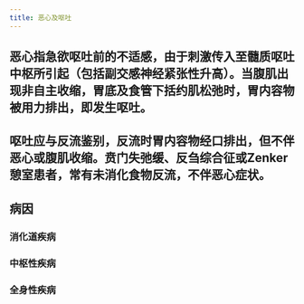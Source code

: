 ```yaml
---
title: 恶心及呕吐
---
```


## 恶心指急欲呕吐前的不适感，由于刺激传入至髓质呕吐中枢所引起（包括副交感神经紧张性升高）。当腹肌出现非自主收缩，胃底及食管下括约肌松弛时，胃内容物被用力排出，即发生呕吐。

## 呕吐应与反流鉴别，反流时胃内容物经口排出，但不伴恶心或腹肌收缩。贲门失弛缓、反刍综合征或Zenker憩室患者，常有未消化食物反流，不伴恶心症状。

## 病因
### 消化道疾病 

### 中枢性疾病

### 全身性疾病
